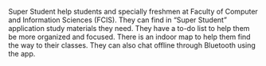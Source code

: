 
Super Student help students and specially freshmen at Faculty of Computer and Information Sciences (FCIS). 
		They can find in “Super Student” application study materials they need. 
		They have a to-do list to help them be more organized and focused. 
		There is an indoor map to help them find the way to their classes. 
		They can also chat offline through Bluetooth using the app.
